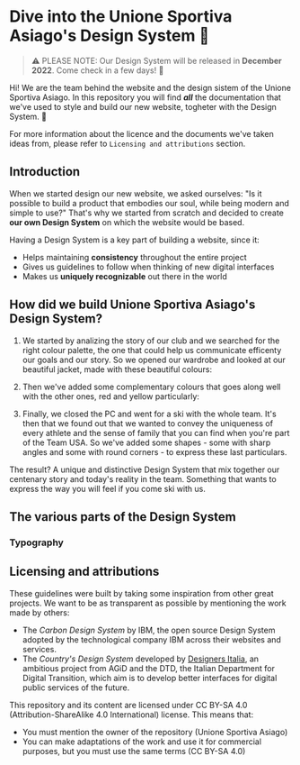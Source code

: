 # Dive into the Unione Sportiva Asiago's Design System :rocket:
> ⚠ PLEASE NOTE: Our Design System will be released in **December 2022**. Come check in a few days! 🙌

Hi! We are the team behind the website and the design sistem of the Unione Sportiva Asiago. In this repository you will find **_all_** the documentation that we've used to style and build our new website, togheter with the Design System. :raised_hands:

For more information about the licence and the documents we've taken ideas from, please refer to `Licensing and attributions` section.

## Introduction
When we started design our new website, we asked ourselves: "Is it possible to build a product that embodies our soul, while being modern and simple to use?" 
That's why we started from scratch and decided to create **our own Design System** on which the website would be based.

Having a Design System is a key part of building a website, since it:
- Helps maintaining **consistency** throughout the entire project
- Gives us guidelines to follow when thinking of new digital interfaces
- Makes us **uniquely recognizable** out there in the world

## How did we build Unione Sportiva Asiago's Design System?
1. We started by analizing the story of our club and we searched for the right colour palette, the one that could help us communicate efficenty our goals and our story. So we opened our wardrobe and looked at our beautiful jacket, made with these beautiful colours:

<!-- Inserisci immagine blu, rosso e giallo-->

2. Then we've added some complementary colours that goes along well with the other ones, red and yellow particularly:

<!-- Immagine altri colori-->

3. Finally, we closed the PC and went for a ski with the whole team. It's then that we found out that we wanted to convey the uniqueness of every athlete and the sense of family that you can find when you're part of the Team USA. So we've added some shapes - some with sharp angles and some with round corners - to express these last particulars.

The result? A unique and distinctive Design System that mix together our centenary story and today's reality in the team. Something that wants to express the way you will feel if you come ski with us.

## The various parts of the Design System
### Typography

## Licensing and attributions
These guidelines were built by taking some inspiration from other great projects. We want to be as transparent as possible by mentioning the work made by others:
- The _Carbon Design System_ by IBM, the open source Design System adopted by the technological company IBM across their websites and services.
- The _Country's Design System_ developed by [Designers Italia](https://designers.italia.it), an ambitious project from AGiD and the DTD, the Italian Department for Digital Transition, which aim is to develop better interfaces for digital public services of the future.

This repository and its content are licensed under CC BY-SA 4.0 (Attribution-ShareAlike 4.0 International) license. This means that:
- You must mention the owner of the repository (Unione Sportiva Asiago)
- You can make adaptations of the work and use it for commercial purposes, but you must use the same terms (CC BY-SA 4.0)
<!-- ## Unione Sportiva Asiago's commitment to inclusion, diversity and accessibility
Here, at the Digital Team and in the whole club, we want to let everyone join our family. That's why our website will comply with the regulations in matter of accessibility. Also, we'll try to use a neutral language to be as inclusive as possible in our communications - personal or general: that's why we encourage you to specify your pronouns when reachin us.

Wherever you are in the world, we want to let you know that this is a safe place for you. Freedom is whithin you. -->

